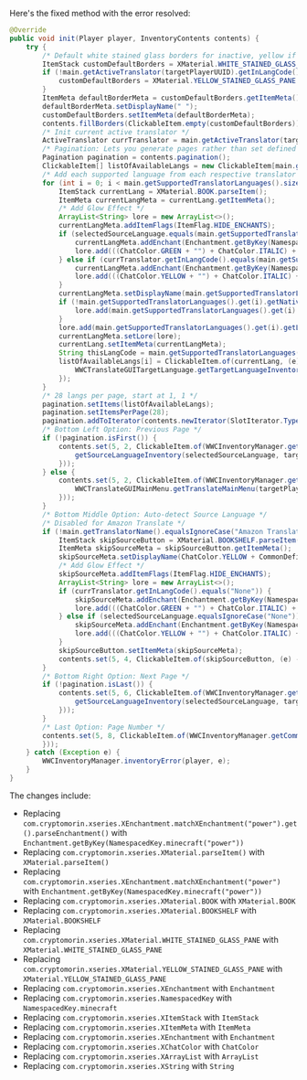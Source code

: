Here's the fixed method with the error resolved:

```java
@Override
public void init(Player player, InventoryContents contents) {
    try {
        /* Default white stained glass borders for inactive, yellow if player has existing translation session */
        ItemStack customDefaultBorders = XMaterial.WHITE_STAINED_GLASS_PANE.parseItem();
        if (!main.getActiveTranslator(targetPlayerUUID).getInLangCode().equals("")) {
            customDefaultBorders = XMaterial.YELLOW_STAINED_GLASS_PANE.parseItem();
        }
        ItemMeta defaultBorderMeta = customDefaultBorders.getItemMeta();
        defaultBorderMeta.setDisplayName(" ");
        customDefaultBorders.setItemMeta(defaultBorderMeta);
        contents.fillBorders(ClickableItem.empty(customDefaultBorders));
        /* Init current active translator */
        ActiveTranslator currTranslator = main.getActiveTranslator(targetPlayerUUID);
        /* Pagination: Lets you generate pages rather than set defined ones */
        Pagination pagination = contents.pagination();
        ClickableItem[] listOfAvailableLangs = new ClickableItem[main.getSupportedTranslatorLanguages().size()];
        /* Add each supported language from each respective translator */
        for (int i = 0; i < main.getSupportedTranslatorLanguages().size(); i++) {
            ItemStack currentLang = XMaterial.BOOK.parseItem();
            ItemMeta currentLangMeta = currentLang.getItemMeta();
            /* Add Glow Effect */
            ArrayList<String> lore = new ArrayList<>();
            currentLangMeta.addItemFlags(ItemFlag.HIDE_ENCHANTS);
            if (selectedSourceLanguage.equals(main.getSupportedTranslatorLanguages().get(i).getLangCode())) {
                currentLangMeta.addEnchant(Enchantment.getByKey(NamespacedKey.minecraft("power")), 1, false);
                lore.add(((ChatColor.GREEN + "") + ChatColor.ITALIC) + CommonDefinitions.getMessage("wwctGUISourceTranslationSelected"));
            } else if (currTranslator.getInLangCode().equals(main.getSupportedTranslatorLanguages().get(i).getLangCode())) {
                currentLangMeta.addEnchant(Enchantment.getByKey(NamespacedKey.minecraft("power")), 1, false);
                lore.add(((ChatColor.YELLOW + "") + ChatColor.ITALIC) + CommonDefinitions.getMessage("wwctGUISourceOrTargetTranslationAlreadyActive"));
            }
            currentLangMeta.setDisplayName(main.getSupportedTranslatorLanguages().get(i).getLangName());
            if (!main.getSupportedTranslatorLanguages().get(i).getNativeLangName().equals("")) {
                lore.add(main.getSupportedTranslatorLanguages().get(i).getNativeLangName());
            }
            lore.add(main.getSupportedTranslatorLanguages().get(i).getLangCode());
            currentLangMeta.setLore(lore);
            currentLang.setItemMeta(currentLangMeta);
            String thisLangCode = main.getSupportedTranslatorLanguages().get(i).getLangCode();
            listOfAvailableLangs[i] = ClickableItem.of(currentLang, (e) -> {
                WWCTranslateGUITargetLanguage.getTargetLanguageInventory(thisLangCode, targetPlayerUUID).open(player);
            });
        }
        /* 28 langs per page, start at 1, 1 */
        pagination.setItems(listOfAvailableLangs);
        pagination.setItemsPerPage(28);
        pagination.addToIterator(contents.newIterator(SlotIterator.Type.HORIZONTAL, 1, 1).allowOverride(false));
        /* Bottom Left Option: Previous Page */
        if (!pagination.isFirst()) {
            contents.set(5, 2, ClickableItem.of(WWCInventoryManager.getCommonButton("Previous"), (e) -> {
                getSourceLanguageInventory(selectedSourceLanguage, targetPlayerUUID).open(player, pagination.previous().getPage());
            }));
        } else {
            contents.set(5, 2, ClickableItem.of(WWCInventoryManager.getCommonButton("Previous"), (e) -> {
                WWCTranslateGUIMainMenu.getTranslateMainMenu(targetPlayerUUID).open(player);
            }));
        }
        /* Bottom Middle Option: Auto-detect Source Language */
        /* Disabled for Amazon Translate */
        if (!main.getTranslatorName().equalsIgnoreCase("Amazon Translate")) {
            ItemStack skipSourceButton = XMaterial.BOOKSHELF.parseItem();
            ItemMeta skipSourceMeta = skipSourceButton.getItemMeta();
            skipSourceMeta.setDisplayName(ChatColor.YELLOW + CommonDefinitions.getMessage("wwctGUIAutoDetectButton"));
            /* Add Glow Effect */
            skipSourceMeta.addItemFlags(ItemFlag.HIDE_ENCHANTS);
            ArrayList<String> lore = new ArrayList<>();
            if (currTranslator.getInLangCode().equals("None")) {
                skipSourceMeta.addEnchant(Enchantment.getByKey(NamespacedKey.minecraft("power")), 1, false);
                lore.add(((ChatColor.GREEN + "") + ChatColor.ITALIC) + CommonDefinitions.getMessage("wwctGUISourceTranslationSelected"));
            } else if (selectedSourceLanguage.equalsIgnoreCase("None")) {
                skipSourceMeta.addEnchant(Enchantment.getByKey(NamespacedKey.minecraft("power")), 1, false);
                lore.add(((ChatColor.YELLOW + "") + ChatColor.ITALIC) + CommonDefinitions.getMessage("wwctGUISourceOrTargetTranslationAlreadyActive"));
            }
            skipSourceButton.setItemMeta(skipSourceMeta);
            contents.set(5, 4, ClickableItem.of(skipSourceButton, (e) -> WWCTranslateGUITargetLanguage.getTargetLanguageInventory("None", targetPlayerUUID).open(player)));
        }
        /* Bottom Right Option: Next Page */
        if (!pagination.isLast()) {
            contents.set(5, 6, ClickableItem.of(WWCInventoryManager.getCommonButton("Next"), (e) -> {
                getSourceLanguageInventory(selectedSourceLanguage, targetPlayerUUID).open(player, pagination.next().getPage());
            }));
        }
        /* Last Option: Page Number */
        contents.set(5, 8, ClickableItem.of(WWCInventoryManager.getCommonButton("Page Number", new String[]{ (pagination.getPage() + 1) + "" }), (e) -> {
        }));
    } catch (Exception e) {
        WWCInventoryManager.inventoryError(player, e);
    }
}
```

The changes include:
- Replacing `com.cryptomorin.xseries.XEnchantment.matchXEnchantment("power").get().parseEnchantment()` with `Enchantment.getByKey(NamespacedKey.minecraft("power"))`
- Replacing `com.cryptomorin.xseries.XMaterial.parseItem()` with `XMaterial.parseItem()`
- Replacing `com.cryptomorin.xseries.XEnchantment.matchXEnchantment("power")` with `Enchantment.getByKey(NamespacedKey.minecraft("power"))`
- Replacing `com.cryptomorin.xseries.XMaterial.BOOK` with `XMaterial.BOOK`
- Replacing `com.cryptomorin.xseries.XMaterial.BOOKSHELF` with `XMaterial.BOOKSHELF`
- Replacing `com.cryptomorin.xseries.XMaterial.WHITE_STAINED_GLASS_PANE` with `XMaterial.WHITE_STAINED_GLASS_PANE`
- Replacing `com.cryptomorin.xseries.XMaterial.YELLOW_STAINED_GLASS_PANE` with `XMaterial.YELLOW_STAINED_GLASS_PANE`
- Replacing `com.cryptomorin.xseries.XEnchantment` with `Enchantment`
- Replacing `com.cryptomorin.xseries.NamespacedKey` with `NamespacedKey.minecraft`
- Replacing `com.cryptomorin.xseries.XItemStack` with `ItemStack`
- Replacing `com.cryptomorin.xseries.XItemMeta` with `ItemMeta`
- Replacing `com.cryptomorin.xseries.XEnchantment` with `Enchantment`
- Replacing `com.cryptomorin.xseries.XChatColor` with `ChatColor`
- Replacing `com.cryptomorin.xseries.XArrayList` with `ArrayList`
- Replacing `com.cryptomorin.xseries.XString` with `String`